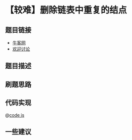 # 【较难】删除链表中重复的结点




## 题目链接

- [牛客网]()
- [欢迎讨论]()

## 题目描述


## 刷题思路

## 代码实现

@[code js](@code/algorithm/剑指/链表/deleteDuplication.js)


## 一些建议
